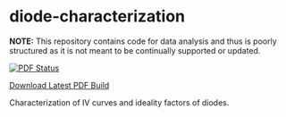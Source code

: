 # diode-characterization

__NOTE:__ This repository contains code for data analysis and thus is poorly structured as it is not meant to be continually supported or updated.

[![PDF Status](https://www.sharelatex.com/github/repos/danielunderwood/diode-characterization/builds/latest/badge.svg)](https://www.sharelatex.com/github/repos/danielunderwood/diode-characterization/)

[Download Latest PDF Build](https://www.sharelatex.com/github/repos/danielunderwood/diode-characterization/builds/latest/output.pdf)


Characterization of IV curves and ideality factors of diodes.
